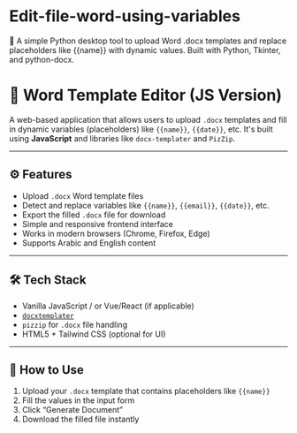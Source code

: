 # Edit-file-word-using-variables
📝 A simple Python desktop tool to upload Word .docx templates and replace placeholders like {{name}} with dynamic values. Built with Python, Tkinter, and python-docx.
# 📝 Word Template Editor (JS Version)

A web-based application that allows users to upload `.docx` templates and fill in dynamic variables (placeholders) like `{{name}}`, `{{date}}`, etc. It's built using **JavaScript** and libraries like `docx-templater` and `PizZip`.

---

## ⚙️ Features

- Upload `.docx` Word template files
- Detect and replace variables like `{{name}}`, `{{email}}`, `{{date}}`, etc.
- Export the filled `.docx` file for download
- Simple and responsive frontend interface
- Works in modern browsers (Chrome, Firefox, Edge)
- Supports Arabic and English content

---

## 🛠️ Tech Stack

- Vanilla JavaScript / or Vue/React (if applicable)
- [`docxtemplater`](https://docxtemplater.com/)
- `pizzip` for `.docx` file handling
- HTML5 + Tailwind CSS (optional for UI)

---

## 🚀 How to Use

1. Upload your `.docx` template that contains placeholders like `{{name}}`
2. Fill the values in the input form
3. Click “Generate Document”
4. Download the filled file instantly

